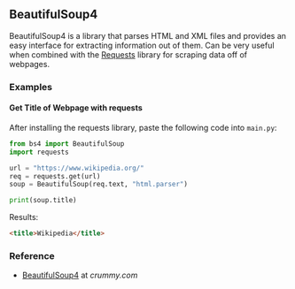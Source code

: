 ## BeautifulSoup4

BeautifulSoup4 is a library that parses HTML and XML files and provides an easy interface for extracting information out of them. Can be very useful when combined with the [Requests](../requests/) library for scraping data off of webpages.

### Examples

#### Get Title of Webpage with requests

After installing the requests library, paste the following code into `main.py`:

```python
from bs4 import BeautifulSoup
import requests

url = "https://www.wikipedia.org/"
req = requests.get(url)
soup = BeautifulSoup(req.text, "html.parser")

print(soup.title)
```

Results:

```html
<title>Wikipedia</title>
```

### Reference

-   [BeautifulSoup4](https://www.crummy.com/software/BeautifulSoup/bs4/doc/) at _crummy.com_
